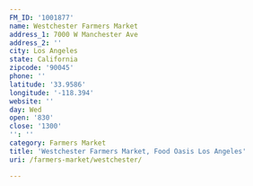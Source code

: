 ```yaml
---
FM_ID: '1001877'
name: Westchester Farmers Market
address_1: 7000 W Manchester Ave
address_2: ''
city: Los Angeles
state: California
zipcode: '90045'
phone: ''
latitude: '33.9586'
longitude: '-118.394'
website: ''
day: Wed
open: '830'
close: '1300'
'': ''
category: Farmers Market
title: 'Westchester Farmers Market, Food Oasis Los Angeles'
uri: /farmers-market/westchester/

---
```

